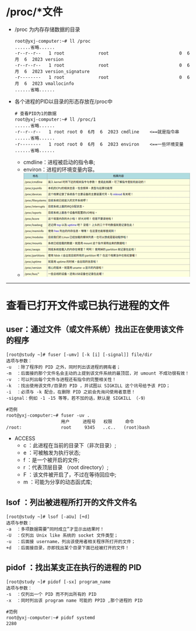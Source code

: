# /proc/*文件
- /proc 为内存存储数据的目录
    ```
    root@yxj-computer:~# ll /proc
    ......省略......
    -r--r--r--   1 root             root                           0  6月  6  2023 version
    -r--r--r--   1 root             root                           0  6月  6  2023 version_signature
    -r--------   1 root             root                           0  6月  6  2023 vmallocinfo
    ......省略......
    ```
- 各个进程的PID以目录的形态存放在/proc中
    ```
    # 查看PID为1的数据
    root@yxj-computer:~# ll /proc/1
    ......省略......
    -r--r--r--   1 root root 0  6月  6  2023 cmdline    <==就是指令串
    ......省略......
    -r--------   1 root root 0  6月  6  2023 environ    <==一些环境变量
    ......省略......
    ```
  - cmdline：进程被启动的指令串;
  - environ：进程的环境变量内容。
  - ![](../images/2023-06-06-16-01-15.png)
---
# 查看已打开文件或已执行进程的文件
## user：通过文件（或文件系统）找出正在使用该文件的程序
```
[root@study ~]# fuser [-umv] [-k [i] [-signal]] file/dir
选项与参数：
-u  ：除了程序的 PID 之外，同时列出该进程的拥有者；
-m  ：后面接的那个文件名会主动的上提到该文件系统的最顶层，对 umount 不成功很有效！
-v  ：可以列出每个文件与进程还有指令的完整相关性！
-k  ：找出使用该文件/目录的 PID ，并试图以 SIGKILL 这个讯号给予该 PID；
-i  ：必须与 -k 配合，在删除 PID 之前会先询问使用者意愿！
-signal：例如 -1 -15 等等，若不加的话，默认是 SIGKILL （-9）
```
```
#范例
root@yxj-computer:~# fuser -uv .
                     用户     进程号   权限     命令
/root:               root     9345   ..c..   (root)bash
```
- ACCESS
  - c ：此进程在当前的目录下（非次目录）;
  - e ：可被触发为执行状态;
  - f ：是一个被开启的文件;
  - r ：代表顶层目录 （root directory）;
  - F ：该文件被开启了，不过在等待回应中;
  - m ：可能为分享的动态函式库;
## lsof ：列出被进程所打开的文件文件名
```
[root@study ~]# lsof [-aUu] [+d]
选项与参数：
-a  ：多项数据需要“同时成立”才显示出结果时！
-U  ：仅列出 Unix like 系统的 socket 文件类型；
-u  ：后面接 username，列出该使用者相关程序所打开的文件；
+d  ：后面接目录，亦即找出某个目录下面已经被打开的文件！
```
## pidof ：找出某支正在执行的进程的 PID
```
[root@study ~]# pidof [-sx] program_name
选项与参数：
-s  ：仅列出一个 PID 而不列出所有的 PID
-x  ：同时列出该 program name 可能的 PPID ,那个进程的 PID
```
```
#范例
root@yxj-computer:~# pidof systemd
2280
```